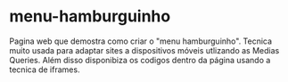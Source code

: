 # menu-hamburguinho
 Pagina web que demostra como criar o "menu hamburguinho". Tecnica muito usada para adaptar sites a dispositivos móveis utlizando as Medias Queries. Além disso disponibiza os codigos dentro da página usando a tecnica de iframes.
